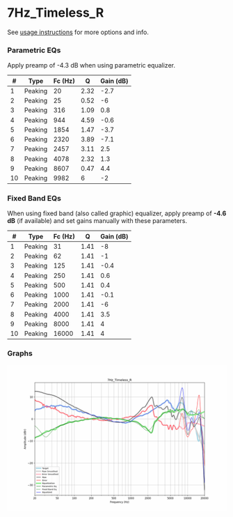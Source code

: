 # 7Hz_Timeless_R
See [usage instructions](https://github.com/jaakkopasanen/AutoEq#usage) for more options and info.

### Parametric EQs
Apply preamp of -4.3 dB when using parametric equalizer.

|   # | Type    |   Fc (Hz) |    Q |   Gain (dB) |
|-----|---------|-----------|------|-------------|
|   1 | Peaking |        20 | 2.32 |        -2.7 |
|   2 | Peaking |        25 | 0.52 |        -6   |
|   3 | Peaking |       316 | 1.09 |         0.8 |
|   4 | Peaking |       944 | 4.59 |        -0.6 |
|   5 | Peaking |      1854 | 1.47 |        -3.7 |
|   6 | Peaking |      2320 | 3.89 |        -7.1 |
|   7 | Peaking |      2457 | 3.11 |         2.5 |
|   8 | Peaking |      4078 | 2.32 |         1.3 |
|   9 | Peaking |      8607 | 0.47 |         4.4 |
|  10 | Peaking |      9982 | 6    |        -2   |

### Fixed Band EQs
When using fixed band (also called graphic) equalizer, apply preamp of **-4.6 dB** (if available) and set gains manually with these parameters.

|   # | Type    |   Fc (Hz) |    Q |   Gain (dB) |
|-----|---------|-----------|------|-------------|
|   1 | Peaking |        31 | 1.41 |        -8   |
|   2 | Peaking |        62 | 1.41 |        -1   |
|   3 | Peaking |       125 | 1.41 |        -0.4 |
|   4 | Peaking |       250 | 1.41 |         0.6 |
|   5 | Peaking |       500 | 1.41 |         0.4 |
|   6 | Peaking |      1000 | 1.41 |        -0.1 |
|   7 | Peaking |      2000 | 1.41 |        -6   |
|   8 | Peaking |      4000 | 1.41 |         3.5 |
|   9 | Peaking |      8000 | 1.41 |         4   |
|  10 | Peaking |     16000 | 1.41 |         4   |

### Graphs
![](./7Hz_Timeless_R.png)
